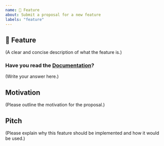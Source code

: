 ```yaml
---
name: 🚀 Feature
about: Submit a proposal for a new feature
labels: "feature"
---
```


## 🚀 Feature

(A clear and concise description of what the feature is.)

### Have you read the [Documentation](https://github.com/praveenscience/Internship-LMS-FrontEnd/blob/main/Documentation.md)?

(Write your answer here.)

## Motivation

(Please outline the motivation for the proposal.)

## Pitch

(Please explain why this feature should be implemented and how it would be used.)
